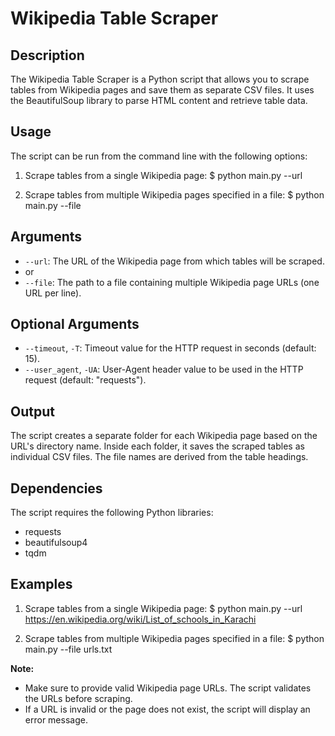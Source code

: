 # Wikipedia Table Scraper

## Description
The Wikipedia Table Scraper is a Python script that allows you to scrape tables from Wikipedia pages and save them as separate CSV files. It uses the BeautifulSoup library to parse HTML content and retrieve table data.

## Usage
The script can be run from the command line with the following options:

1. Scrape tables from a single Wikipedia page:
$ python main.py --url <Wikipedia page URL>

2. Scrape tables from multiple Wikipedia pages specified in a file:
$ python main.py --file <path to URL file>

## Arguments
- `--url`: The URL of the Wikipedia page from which tables will be scraped.
- or
- `--file`: The path to a file containing multiple Wikipedia page URLs (one URL per line).

## Optional Arguments
- `--timeout`, `-T`: Timeout value for the HTTP request in seconds (default: 15).
- `--user_agent`, `-UA`: User-Agent header value to be used in the HTTP request (default: "requests").

## Output
The script creates a separate folder for each Wikipedia page based on the URL's directory name. Inside each folder, it saves the scraped tables as individual CSV files. The file names are derived from the table headings.

## Dependencies
The script requires the following Python libraries:
- requests
- beautifulsoup4
- tqdm

## Examples
1. Scrape tables from a single Wikipedia page:
$ python main.py --url https://en.wikipedia.org/wiki/List_of_schools_in_Karachi

2. Scrape tables from multiple Wikipedia pages specified in a file:
$ python main.py --file urls.txt

**Note:**
- Make sure to provide valid Wikipedia page URLs. The script validates the URLs before scraping.
- If a URL is invalid or the page does not exist, the script will display an error message.
